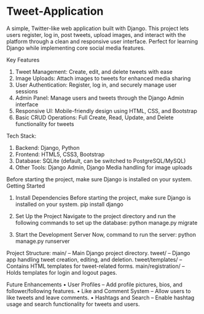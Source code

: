 # Tweet-Application
A simple, Twitter-like web application built with Django. This project lets users register, log in, post tweets, upload images, and interact with the platform through a clean and responsive user interface. Perfect for learning Django while implementing core social media features.

 Key Features
1. Tweet Management: Create, edit, and delete tweets with ease
2. Image Uploads: Attach images to tweets for enhanced media sharing
3. User Authentication: Register, log in, and securely manage user sessions
4. Admin Panel: Manage users and tweets through the Django Admin interface
5. Responsive UI: Mobile-friendly design using HTML, CSS, and Bootstrap
6. Basic CRUD Operations: Full Create, Read, Update, and Delete functionality for tweets

Tech Stack:
1. Backend: Django, Python
2. Frontend: HTML5, CSS3, Bootstrap
3. Database: SQLite (default, can be switched to PostgreSQL/MySQL)
4. Other Tools: Django Admin, Django Media handling for image uploads

Before starting the project, make sure Django is installed on your system.
Getting Started
1. Install Dependencies
Before starting the project, make sure Django is installed on your system.
pip install django

3. Set Up the Project
Navigate to the project directory and run the following commands to set up the database:
python manage.py migrate

3. Start the Development Server
Now, command to run the server:
python manage.py runserver

Project Structure:
main/ – Main Django project directory.
tweet/ – Django app handling tweet creation, editing, and deletion.
tweet/templates/ – Contains HTML templates for tweet-related forms.
main/registration/ – Holds templates for login and logout pages.

Future Enhancements
• User Profiles – Add profile pictures, bios, and follower/following features.
• Like and Comment System – Allow users to like tweets and leave comments.
• Hashtags and Search – Enable hashtag usage and search functionality for tweets and users.










